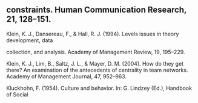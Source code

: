 ## constraints. Human Communication Research, 21, 128–151.

Klein, K. J., Dansereau, F., & Hall, R. J. (1994). Levels issues in theory development, data

collection, and analysis. Academy of Management Review, 19, 195–229.

Klein, K. J., Lim, B., Saltz, J. L., & Mayer, D. M. (2004). How do they get there? An examination of the antecedents of centrality in team networks. Academy of Management Journal, 47, 952–963.

Kluckhohn, F. (1954). Culture and behavior. In: G. Lindzey (Ed.), Handbook of Social